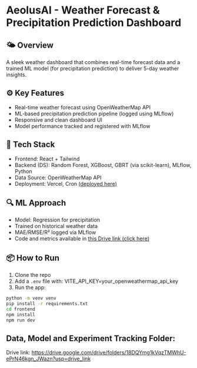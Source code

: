 # AeolusAI - Weather Forecast & Precipitation Prediction Dashboard

## 🌤️ Overview
A sleek weather dashboard that combines real-time forecast data and a trained ML model (for precipitation prediction) to deliver 5-day weather insights.

## ⚙️ Key Features
- Real-time weather forecast using OpenWeatherMap API
- ML-based precipitation prediction pipeline (logged using MLflow)
- Responsive and clean dashboard UI
- Model performance tracked and registered with MLflow

## 🧠 Tech Stack
- Frontend: React + Tailwind
- Backend (DS): Random Forest, XGBoost, GBRT (via scikit-learn), MLflow, Python
- Data Source: OpenWeatherMap API
- Deployment: Vercel, Cron [(deployed here)](https://aeolus-ai.vercel.app/)

## 🔍 ML Approach
- Model: Regression for precipitation
- Trained on historical weather data
- MAE/RMSE/R² logged via MLflow
- Code and metrics available in [this Drive link (click here)](https://drive.google.com/drive/folders/18DQYmg1kVqzTMWhU-ePrN46kgn_JWazn?usp=drive_link)

## 📦 How to Run
1. Clone the repo
2. Add a `.env` file with:
VITE_API_KEY=your_openweathermap_api_key
3. Run the app:
```bash
python -m venv venv
pip install -r requirements.txt
cd frontend
npm install
npm run dev
```

## Data, Model and Experiment Tracking Folder:
Drive link: https://drive.google.com/drive/folders/18DQYmg1kVqzTMWhU-ePrN46kgn_JWazn?usp=drive_link
